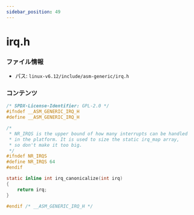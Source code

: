 ```yaml
---
sidebar_position: 49
---
```

# irq.h

### ファイル情報

- パス: `linux-v6.12/include/asm-generic/irq.h`

### コンテンツ

```h
/* SPDX-License-Identifier: GPL-2.0 */
#ifndef __ASM_GENERIC_IRQ_H
#define __ASM_GENERIC_IRQ_H

/*
 * NR_IRQS is the upper bound of how many interrupts can be handled
 * in the platform. It is used to size the static irq_map array,
 * so don't make it too big.
 */
#ifndef NR_IRQS
#define NR_IRQS 64
#endif

static inline int irq_canonicalize(int irq)
{
	return irq;
}

#endif /* __ASM_GENERIC_IRQ_H */

```
